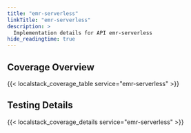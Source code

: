 ```yaml
---
title: "emr-serverless"
linkTitle: "emr-serverless"
description: >
  Implementation details for API emr-serverless
hide_readingtime: true
---
```


## Coverage Overview
{{< localstack_coverage_table service="emr-serverless" >}}

## Testing Details
{{< localstack_coverage_details service="emr-serverless" >}}
